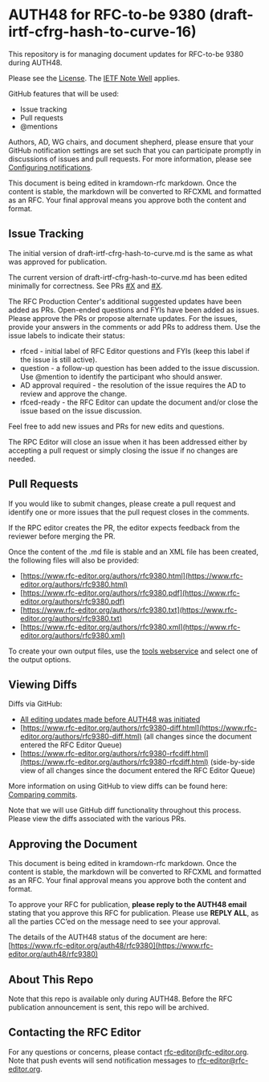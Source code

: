 # AUTH48 for RFC-to-be 9380 (draft-irtf-cfrg-hash-to-curve-16)
This repository is for managing document updates for RFC-to-be 9380 during AUTH48. 

Please see the [License](https://github.com/rfc-editor/draft-irtf-cfrg-hash-to-curve/blob/master/LICENSE.md). The [IETF Note Well](https://github.com/rfc-editor/draft-irtf-cfrg-hash-to-curve/blob/master/note-well.md) applies.

GitHub features that will be used:
* Issue tracking
* Pull requests
* @mentions

Authors, AD, WG chairs, and document shepherd, please ensure that your GitHub notification settings are set such that you can participate promptly in discussions of issues and pull requests. For more information, please see [Configuring notifications](https://docs.github.com/en/account-and-profile/managing-subscriptions-and-notifications-on-github/setting-up-notifications/configuring-notifications).

This document is being edited in kramdown-rfc markdown.  Once the content is stable, the markdown will be converted to RFCXML and formatted as an RFC.  Your final approval means you approve both the content and format.

## Issue Tracking
The initial version of draft-irtf-cfrg-hash-to-curve.md is the same as what was approved for publication. 

The current version of draft-irtf-cfrg-hash-to-curve.md has been edited minimally for correctness. See PRs [#X](https://github.com/rfc-editor/draft-irtf-cfrg-hash-to-curve/pull/X) and [#X](https://github.com/rfc-editor/draft-irtf-cfrg-hash-to-curve/pull/X).

The RFC Production Center's additional suggested updates have been added as PRs.  Open-ended questions and FYIs have been added as issues.  Please approve the PRs or propose alternate updates.  For the issues, provide your answers in the comments or add PRs to address them.  Use the issue labels to indicate their status:
* rfced - initial label of RFC Editor questions and FYIs (keep this label if the issue is still active).
* question - a follow-up question has been added to the issue discussion. Use @mention to identify the participant who should answer. 
* AD approval required - the resolution of the issue requires the AD to review and approve the change.
* rfced-ready - the RFC Editor can update the document and/or close the issue based on the issue discussion.

Feel free to add new issues and PRs for new edits and questions. 

The RPC Editor will close an issue when it has been addressed either by accepting a pull request or simply closing the issue if no changes are needed. 

## Pull Requests
If you would like to submit changes, please create a pull request and identify one or more issues that the pull request closes in the comments. 

If the RPC editor creates the PR, the editor expects feedback from the reviewer before merging the PR. 

Once the content of the .md file is stable and an XML file has been created, the following files will also be provided:
* [https://www.rfc-editor.org/authors/rfc9380.html](https://www.rfc-editor.org/authors/rfc9380.html)
* [https://www.rfc-editor.org/authors/rfc9380.pdf](https://www.rfc-editor.org/authors/rfc9380.pdf)
* [https://www.rfc-editor.org/authors/rfc9380.txt](https://www.rfc-editor.org/authors/rfc9380.txt)
* [https://www.rfc-editor.org/authors/rfc9380.xml](https://www.rfc-editor.org/authors/rfc9380.xml)
   
To create your own output files, use the [tools webservice](https://author-tools.ietf.org/) and select one of the output options.

## Viewing Diffs
Diffs via GitHub:
* [All editing updates made before AUTH48 was initiated](https://github.com/rfc-editor/draft-irtf-cfrg-hash-to-curve/compare/TBD)
* [https://www.rfc-editor.org/authors/rfc9380-diff.html](https://www.rfc-editor.org/authors/rfc9380-diff.html) (all changes since the document entered the RFC Editor Queue)
* [https://www.rfc-editor.org/authors/rfc9380-rfcdiff.html](https://www.rfc-editor.org/authors/rfc9380-rfcdiff.html) (side-by-side view of all changes since the document entered the RFC Editor Queue)

More information on using GitHub to view diffs can be found here: [Comparing commits](https://docs.github.com/en/github/committing-changes-to-your-project/viewing-and-comparing-commits/comparing-commits).

Note that we will use GitHub diff functionality throughout this process.  Please view the diffs associated with the various PRs.

## Approving the Document 
This document is being edited in kramdown-rfc markdown.  Once the content is stable, the markdown will be converted to RFCXML and formatted as an RFC.  Your final approval means you approve both the content and format.

To approve your RFC for publication, **please reply to the AUTH48 email** stating that you approve this RFC for publication.  Please use **REPLY ALL**, as all the parties CC’ed on the message need to see your approval.

The details of the AUTH48 status of the document are here: [https://www.rfc-editor.org/auth48/rfc9380](https://www.rfc-editor.org/auth48/rfc9380)

## About This Repo
Note that this repo is available only during AUTH48. Before the RFC publication announcement is sent, this repo will be archived. 

## Contacting the RFC Editor
For any questions or concerns, please contact rfc-editor@rfc-editor.org. 
Note that push events will send notification messages to rfc-editor@rfc-editor.org. 

